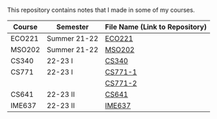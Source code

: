 This repository contains notes that I made in some of my courses.


|Course|Semester|File Name (Link to Repository)|
| --- | --- | --- |
| ECO221 | Summer 21-22 | [ECO221](./ECO221.pdf) |
| MSO202 | Summer 21-22 | [MSO202](./MSO202.pdf) |
| CS340 | 22-23 I | [CS340](https://github.com/cliche-niche/CS340) |
| CS771 | 22-23 I | [CS771-1](https://github.com/cliche-niche/CS771) |
| | | [CS771-2](https://github.com/cliche-niche/CS771) |
| CS641 | 22-23 II | [CS641](https://github.com/cliche-niche/CS641) |
| IME637 | 22-23 II | [IME637](./IME637.pdf) |